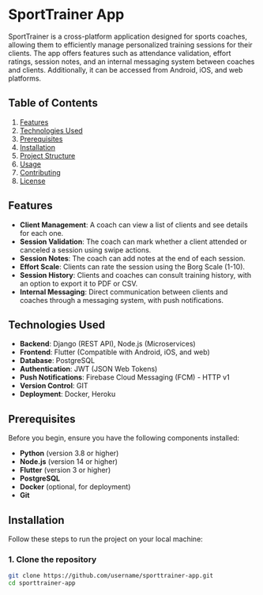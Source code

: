 # **SportTrainer App**

SportTrainer is a cross-platform application designed for sports coaches, allowing them to efficiently manage personalized training sessions for their clients. The app offers features such as attendance validation, effort ratings, session notes, and an internal messaging system between coaches and clients. Additionally, it can be accessed from Android, iOS, and web platforms.

## **Table of Contents**
1. [Features](#features)
2. [Technologies Used](#technologies-used)
3. [Prerequisites](#prerequisites)
4. [Installation](#installation)
5. [Project Structure](#project-structure)
6. [Usage](#usage)
7. [Contributing](#contributing)
8. [License](#license)

## **Features**

- **Client Management**: A coach can view a list of clients and see details for each one.
- **Session Validation**: The coach can mark whether a client attended or canceled a session using swipe actions.
- **Session Notes**: The coach can add notes at the end of each session.
- **Effort Scale**: Clients can rate the session using the Borg Scale (1-10).
- **Session History**: Clients and coaches can consult training history, with an option to export it to PDF or CSV.
- **Internal Messaging**: Direct communication between clients and coaches through a messaging system, with push notifications.

## **Technologies Used**

- **Backend**: Django (REST API), Node.js (Microservices)
- **Frontend**: Flutter (Compatible with Android, iOS, and web)
- **Database**: PostgreSQL
- **Authentication**: JWT (JSON Web Tokens)
- **Push Notifications**: Firebase Cloud Messaging (FCM) - HTTP v1
- **Version Control**: GIT
- **Deployment**: Docker, Heroku

## **Prerequisites**

Before you begin, ensure you have the following components installed:

- **Python** (version 3.8 or higher)
- **Node.js** (version 14 or higher)
- **Flutter** (version 3 or higher)
- **PostgreSQL**
- **Docker** (optional, for deployment)
- **Git**

## **Installation**

Follow these steps to run the project on your local machine:

### **1. Clone the repository**

```bash
git clone https://github.com/username/sporttrainer-app.git
cd sporttrainer-app
